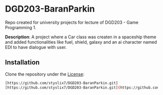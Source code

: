 # DGD203-BaranParkin

Repo created for university projects for lecture of DGD203 - Game Programming 1.

**Description**: A project where a Car class was createn in a spaceship theme and added functionalities like fuel, shield, galaxy and an ai character named EDI to have dialogue with user.

## Installation

Clone the repository under the [License](#license):
   ```bash
   [https://github.com/styslix7/DGD203-BaranParkin.git]
   [https://github.com/styslix7/DGD203-BaranParkin.git](https://github.com/styslix7)
